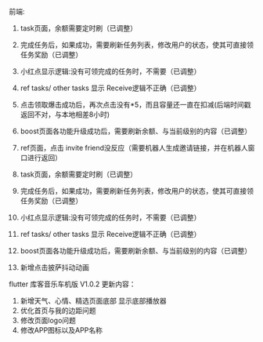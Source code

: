 前端:
1. task页面，余额需要定时刷（已调整）
2. 完成任务后，如果成功，需要刷新任务列表，修改用户的状态，使其可直接领任务奖励（已调整）
3. 小红点显示逻辑:没有可领完成的任务时，不需要（已调整）
4. ref tasks/ other tasks 显示 Receive逻辑不正确（已调整）
5. 点击领取爆击成功后，再次点击没有*5，而且容量还一直在扣减(后端时间戳返回不对，与本地相差8小时)
6. boost页面各功能升级成功后，需要刷新余额、与当前级别的内容（已调整）
7. ref页面，点击 invite friend没反应（需要机器人生成邀请链接，并在机器人窗口进行返回）


1. task页面，余额需要定时刷（已调整）
2. 完成任务后，如果成功，需要刷新任务列表，修改用户的状态，使其可直接领任务奖励（已调整）
3. 小红点显示逻辑:没有可领完成的任务时，不需要（已调整）
4. ref tasks/ other tasks 显示 Receive逻辑不正确（已调整）
5. boost页面各功能升级成功后，需要刷新余额、与当前级别的内容（已调整）
6. 新增点击披萨抖动动画


flutter 库客音乐车机版
V1.0.2 更新内容：
1. 新增天气、心情、精选页面底部 显示底部播放器
2. 优化首页与我的边距问题
3. 修改页面logo问题
4. 修改APP图标以及APP名称


